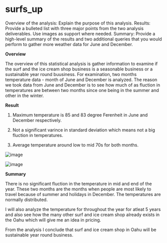 # surfs_up
Overview of the analysis: Explain the purpose of this analysis.
Results: Provide a bulleted list with three major points from the two analysis deliverables. Use images as support where needed.
Summary: Provide a high-level summary of the results and two additional queries that you would perform to gather more weather data for June and December.


**Overview**

The overview of this statistical analysis is gather information to examine if the surf and the ice cream shop business is a seasonable business or a sustainable year round buusiness. For examination, two months temperature data - month of June and December is analyzed. The reason we took data from June and December is to see how much of as fluction in temperatures are between two months since one being in the summer and other in the winter.

**Result**

1. Maximum temperature is 85 and 83 degree Ferenheit in June and December respectively.

2. Not a significant varince in standard deviation which means not a big fluction in temperatures.

3. Average temperature around low to mid 70s for both months.

![image](https://user-images.githubusercontent.com/67131400/97810738-a7df2780-1c3b-11eb-8946-c1061f7cbe4c.png)

![image](https://user-images.githubusercontent.com/67131400/97810768-e83ea580-1c3b-11eb-9409-7df2add0d218.png)


**Summary**

There is no significant fluction in the temperature in mid and end of the year. These two months are the months when people are most likely to travel because of summer and holidays in December. The temperatures are normally distributed. 

I will also analyze the temperature for throughout the year for atleat 5 years and also see how the many other surf and ice cream shop already exists in the Oahu which will give me an idea in pricing.

From the analysis I conclude that surf and ice cream shop in Oahu will be sustainable year round business.
